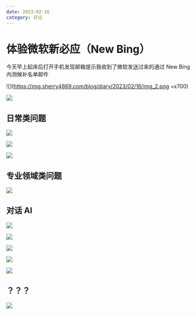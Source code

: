 ```yaml
---
date: 2023-02-16
category: 日记
---
```


# 体验微软新必应（New Bing）

今天早上起床后打开手机发现邮箱提示我收到了微软发送过来的通过 New Bing 内测候补名单邮件

![](https://img.sherry4869.com/blog/diary/2023/02/16/img_2.png =x700)

<!-- more -->

![](https://img.sherry4869.com/blog/diary/2023/02/16/img.png)

## 日常类问题

![](https://img.sherry4869.com/blog/diary/2023/02/16/img_3.png)

![](https://img.sherry4869.com/blog/diary/2023/02/16/img_4.png)

![](https://img.sherry4869.com/blog/diary/2023/02/16/img_5.png)

## 专业领域类问题

![](https://img.sherry4869.com/blog/diary/2023/02/16/img_9.png)

## 对话 AI

![](https://img.sherry4869.com/blog/diary/2023/02/16/img_7.png)

![](https://img.sherry4869.com/blog/diary/2023/02/16/img_1.png)

![](https://img.sherry4869.com/blog/diary/2023/02/16/img_8.png)

![](https://img.sherry4869.com/blog/diary/2023/02/16/img_10.png)

![](https://img.sherry4869.com/blog/diary/2023/02/16/img_6.png)

## ？？？

![](https://img.sherry4869.com/blog/diary/2023/02/16/img_11.png)